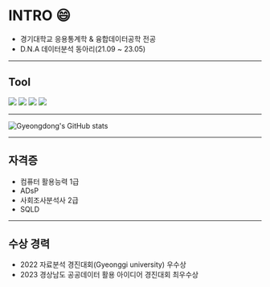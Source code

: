 # INTRO 😄
  - 경기대학교 응용통계학 & 융합데이터공학 전공  
  - D.N.A 데이터분석 동아리(21.09 ~ 23.05)

---


## Tool 
<img src="https://img.shields.io/badge/Python-3766AB?style=flat-square&logo=Python&logoColor=gray"/> <img src="https://img.shields.io/badge/R-276DC3?style=flat-square&logo=R&logoColor=blue"/> <img src="https://img.shields.io/badge/MySQL-4479A1?style=flat-square&logo=MySQL&logoColor=black"/> <img src="https://img.shields.io/badge/Tableau-E97627?style=flat-square&logo=Tableau&logoColor=blue"/>


--- 


![Gyeongdong's GitHub stats](https://github-readme-stats.vercel.app/api?username=gyeongdong13&show_icons=true&theme=radical)


---


## 자격증
  - 컴퓨터 활용능력 1급
  - ADsP
  - 사회조사분석사 2급
  - SQLD
  

---


## 수상 경력
  - 2022 자료분석 경진대회(Gyeonggi university) 우수상
  - 2023 경상남도 공공데이터 활용 아이디어 경진대회 최우수상





<!--
**gyeongdong13/gyeongdong13** is a ✨ _special_ ✨ repository because its `README.md` (this file) appears on your GitHub profile.

Here are some ideas to get you started:

- 🔭 I’m currently working on ...
- 🌱 I’m currently learning ...
- 👯 I’m looking to collaborate on ...
- 🤔 I’m looking for help with ...
- 💬 Ask me about ...
- 📫 How to reach me: ...
- 😄 Pronouns: ...
- ⚡ Fun fact: ...
-->
